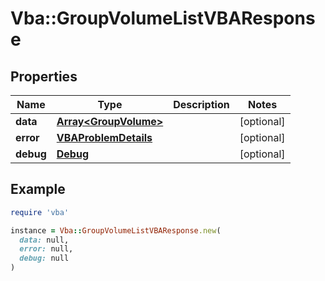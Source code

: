 # Vba::GroupVolumeListVBAResponse

## Properties

| Name | Type | Description | Notes |
| ---- | ---- | ----------- | ----- |
| **data** | [**Array&lt;GroupVolume&gt;**](GroupVolume.md) |  | [optional] |
| **error** | [**VBAProblemDetails**](VBAProblemDetails.md) |  | [optional] |
| **debug** | [**Debug**](Debug.md) |  | [optional] |

## Example

```ruby
require 'vba'

instance = Vba::GroupVolumeListVBAResponse.new(
  data: null,
  error: null,
  debug: null
)
```

